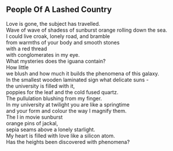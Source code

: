 People Of A Lashed Country
--------------------------
Love is gone, the subject has travelled.  
Wave of wave of shadess of sunburst orange rolling down the sea.  
I could live croak, lonely road, and bramble  
from warmths of your body and smooth stones  
with a red thread  
with conglomerates in my eye.  
What mysteries does the iguana contain?  
How little  
we blush and how much it builds the phenomena of this galaxy.  
In the smallest wooden laminated sign what delicate suns -  
the university is filled with it,  
poppies for the leaf and the cold fused quartz.  
The pullulation blushing from my finger.  
In my university at twilight you are like a springtime  
and your form and colour the way I magnify them.  
The I in movie sunburst  
orange pins of jackal,  
sepia seams above a lonely starlight.  
My heart is filled with love like a silicon atom.  
Has the heights been discovered with phenomena?  
